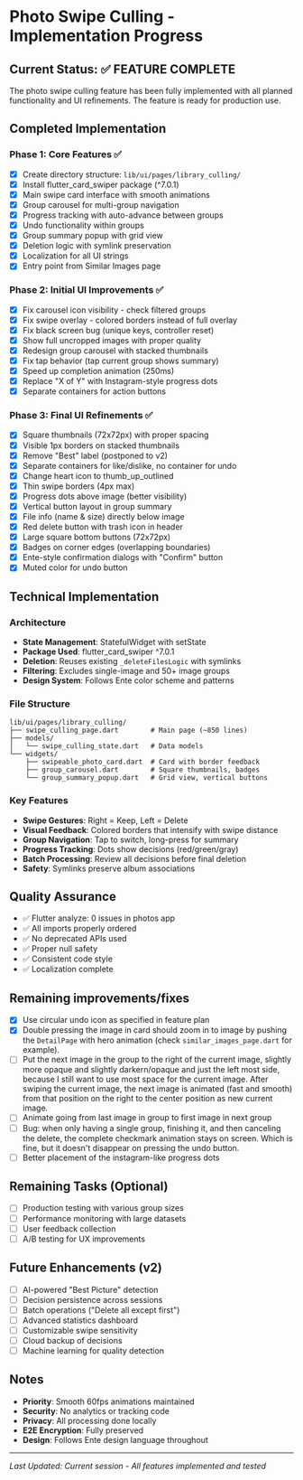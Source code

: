 # Photo Swipe Culling - Implementation Progress

## Current Status: ✅ FEATURE COMPLETE

The photo swipe culling feature has been fully implemented with all planned functionality and UI refinements. The feature is ready for production use.

## Completed Implementation

### Phase 1: Core Features ✅

- [x] Create directory structure: `lib/ui/pages/library_culling/`
- [x] Install flutter_card_swiper package (^7.0.1)
- [x] Main swipe card interface with smooth animations
- [x] Group carousel for multi-group navigation
- [x] Progress tracking with auto-advance between groups
- [x] Undo functionality within groups
- [x] Group summary popup with grid view
- [x] Deletion logic with symlink preservation
- [x] Localization for all UI strings
- [x] Entry point from Similar Images page

### Phase 2: Initial UI Improvements ✅

- [x] Fix carousel icon visibility - check filtered groups
- [x] Fix swipe overlay - colored borders instead of full overlay
- [x] Fix black screen bug (unique keys, controller reset)
- [x] Show full uncropped images with proper quality
- [x] Redesign group carousel with stacked thumbnails
- [x] Fix tap behavior (tap current group shows summary)
- [x] Speed up completion animation (250ms)
- [x] Replace "X of Y" with Instagram-style progress dots
- [x] Separate containers for action buttons

### Phase 3: Final UI Refinements ✅

- [x] Square thumbnails (72x72px) with proper spacing
- [x] Visible 1px borders on stacked thumbnails
- [x] Remove "Best" label (postponed to v2)
- [x] Separate containers for like/dislike, no container for undo
- [x] Change heart icon to thumb_up_outlined
- [x] Thin swipe borders (4px max)
- [x] Progress dots above image (better visibility)
- [x] Vertical button layout in group summary
- [x] File info (name & size) directly below image
- [x] Red delete button with trash icon in header
- [x] Large square bottom buttons (72x72px)
- [x] Badges on corner edges (overlapping boundaries)
- [x] Ente-style confirmation dialogs with "Confirm" button
- [x] Muted color for undo button

## Technical Implementation

### Architecture

- **State Management**: StatefulWidget with setState
- **Package Used**: flutter_card_swiper ^7.0.1
- **Deletion**: Reuses existing `_deleteFilesLogic` with symlinks
- **Filtering**: Excludes single-image and 50+ image groups
- **Design System**: Follows Ente color scheme and patterns

### File Structure

```
lib/ui/pages/library_culling/
├── swipe_culling_page.dart        # Main page (~850 lines)
├── models/
│   └── swipe_culling_state.dart   # Data models
└── widgets/
    ├── swipeable_photo_card.dart  # Card with border feedback
    ├── group_carousel.dart        # Square thumbnails, badges
    └── group_summary_popup.dart   # Grid view, vertical buttons
```

### Key Features

- **Swipe Gestures**: Right = Keep, Left = Delete
- **Visual Feedback**: Colored borders that intensify with swipe distance
- **Group Navigation**: Tap to switch, long-press for summary
- **Progress Tracking**: Dots show decisions (red/green/gray)
- **Batch Processing**: Review all decisions before final deletion
- **Safety**: Symlinks preserve album associations

## Quality Assurance

- ✅ Flutter analyze: 0 issues in photos app
- ✅ All imports properly ordered
- ✅ No deprecated APIs used
- ✅ Proper null safety
- ✅ Consistent code style
- ✅ Localization complete

## Remaining improvements/fixes

- [x] Use circular undo icon as specified in feature plan
- [x] Double pressing the image in card should zoom in to image by pushing the `DetailPage` with hero animation (check `similar_images_page.dart` for example).
- [ ] Put the next image in the group to the right of the current image, slightly more opaque and slightly darkern/opaque and just the left most side, because I still want to use most space for the current image. After swiping the current image, the next image is animated (fast and smooth) from that position on the right to the center position as new current image. 
- [ ] Animate going from last image in group to first image in next group
- [ ] Bug: when only having a single group, finishing it, and then canceling the delete, the complete checkmark animation stays on screen. Which is fine, but it doesn't disappear on pressing the undo button.
- [ ] Better placement of the instagram-like progress dots

## Remaining Tasks (Optional)

- [ ] Production testing with various group sizes
- [ ] Performance monitoring with large datasets
- [ ] User feedback collection
- [ ] A/B testing for UX improvements

## Future Enhancements (v2)

- [ ] AI-powered "Best Picture" detection
- [ ] Decision persistence across sessions
- [ ] Batch operations ("Delete all except first")
- [ ] Advanced statistics dashboard
- [ ] Customizable swipe sensitivity
- [ ] Cloud backup of decisions
- [ ] Machine learning for quality detection

## Notes

- **Priority**: Smooth 60fps animations maintained
- **Security**: No analytics or tracking code
- **Privacy**: All processing done locally
- **E2E Encryption**: Fully preserved
- **Design**: Follows Ente design language throughout

---

_Last Updated: Current session - All features implemented and tested_
